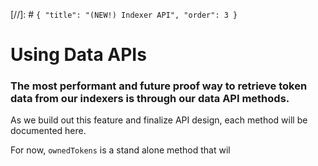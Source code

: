 [//]: # `{ "title": "(NEW!) Indexer API", "order": 3 }`
# Using Data APIs

### The most performant and future proof way to retrieve token data from our indexers is through our data API methods.

As we build out this feature and finalize API design, each method will be documented here.

For now, `ownedTokens` is a stand alone method that wil


